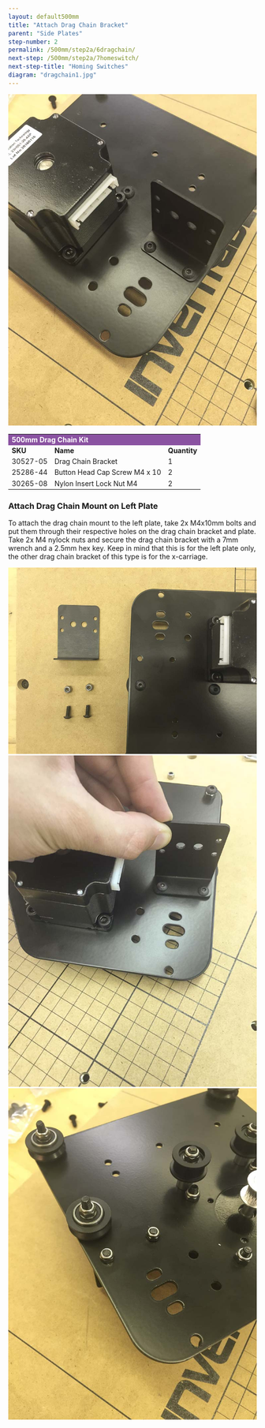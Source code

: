```yaml
---
layout: default500mm
title: "Attach Drag Chain Bracket"
parent: "Side Plates"
step-number: 2
permalink: /500mm/step2a/6dragchain/
next-step: /500mm/step2a/7homeswitch/
next-step-title: "Homing Switches"
diagram: "dragchain1.jpg"
---
```

<img src="jpfsimage4.jpg">

<table>
  <tr>
    <td style="color:#fff;background: #8A52A1" colspan="3">
      <b>500mm Drag Chain Kit</b>
    </td>
  </tr>
  <tr>
    <td>
      <b>SKU</b>
    </td>
    <td>
      <b>Name</b>
    </td>
    <td>
      <b>Quantity</b>
    </td>
  </tr>
  <tr>
    <td>
      30527-05
    </td>
    <td>
      Drag Chain Bracket
    </td>
    <td>
      1
    </td>
  </tr>
  <tr>
    <td>
      25286-44
    </td>
    <td>
      Button Head Cap Screw M4 x 10
    </td>
    <td>
      2
    </td>
  </tr>
  <tr>
    <td>
      30265-08
    </td>
    <td>
      Nylon Insert Lock Nut M4
    </td>
    <td>
      2
    </td>
  </tr>
</table>


<h3>Attach Drag Chain Mount on Left Plate</h3>

To attach the drag chain mount to the left plate, take 2x M4x10mm bolts and put them through their respective holes on the drag chain bracket and plate. Take 2x M4 nylock nuts and secure the drag chain bracket with a 7mm wrench and a 2.5mm hex key. Keep in mind that this is for the left plate only, the other drag chain bracket of this type is for the x-carriage.

<img src="jpfsimage1.jpg">

<img src="jpfsimage2.jpg">

<img src="jpfsimage3.jpg">
